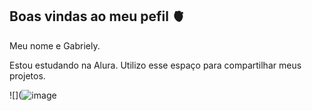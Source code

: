 ## Boas vindas ao meu pefil 🫀

Meu nome e Gabriely.

Estou estudando na Alura.
Utilizo esse espaço para compartilhar meus projetos.



![](![image](https://github.com/user-attachments/assets/462020bc-814e-4d3b-b9d6-60d2dfd32156)
